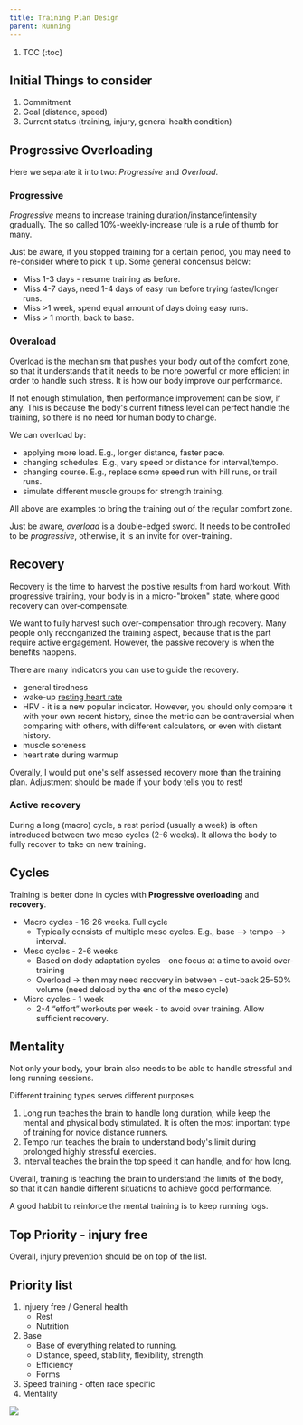 ```yaml
---
title: Training Plan Design
parent: Running
---
```


1. TOC
{:toc}

## Initial Things to consider

1. Commitment
1. Goal (distance, speed)
1. Current status (training, injury, general health condition)

## Progressive Overloading

Here we separate it into two: *Progressive* and *Overload*.

### Progressive

*Progressive* means to increase training duration/instance/intensity gradually. The so called 10%-weekly-increase rule is a rule of thumb for many.

Just be aware, if you stopped training for a certain period, you may need to re-consider where to pick it up. Some general concensus below:

* Miss 1-3 days - resume training as before.
* Miss 4-7 days, need 1-4 days of easy run before trying faster/longer runs.
* Miss >1 week, spend equal amount of days doing easy runs.
* Miss > 1 month, back to base.

### Overaload

Overload is the mechanism that pushes your body out of the comfort zone, so that it understands that it needs to be more powerful or more efficient in order to handle such stress. It is how our body improve our performance.

If not enough stimulation, then performance improvement can be slow, if any. This is because the body's current fitness level can perfect handle the training, so there is no need for human body to change.

We can overload by:

* applying more load. E.g., longer distance, faster pace.
* changing schedules. E.g., vary speed or distance for interval/tempo.
* changing course. E.g., replace some speed run with hill runs, or trail runs.
* simulate different muscle groups for strength training.

All above are examples to bring the training out of the regular comfort zone.

Just be aware, *overload* is a double-edged sword. It needs to be controlled to be *progressive*, otherwise, it is an invite for over-training.

## Recovery

Recovery is the time to harvest the positive results from hard workout. With progressive training, your body is in a micro-"broken" state, where good recovery can over-compensate.

We want to fully harvest such over-compensation through recovery. Many people only reconganized the training aspect, because that is the part require active engagement. However, the passive recovery is when the benefits happens.

There are many indicators you can use to guide the recovery.

* general tiredness
* wake-up [resting heart rate](heart_rate/#resting-heart-rate)
* HRV - it is a new popular indicator. However, you should only compare it with your own recent history, since the metric can be contraversial when comparing with others, with different calculators, or even with distant history.
* muscle soreness
* heart rate during warmup

Overally, I would put one's self assessed recovery more than the training plan. Adjustment should be made if your body tells you to rest!

### Active recovery

During a long (macro) cycle, a rest period (usually a week) is often introduced between two meso cycles (2-6 weeks). It allows the body to fully recover to take on new training.

## Cycles

Training is better done in cycles with **Progressive overloading** and **recovery**.

* Macro cycles - 16-26 weeks. Full cycle
  * Typically consists of multiple meso cycles. E.g., base --> tempo --> interval.
* Meso cycles - 2-6 weeks
  * Based on dody adaptation cycles - one focus at a time to avoid over-training
  * Overload → then may need recovery in between - cut-back 25-50% volume (need deload by the end of the meso cycle)
* Micro cycles - 1 week
  * 2-4 “effort” workouts per week - to avoid over training. Allow sufficient recovery.

## Mentality

Not only your body, your brain also needs to be able to handle stressful and long running sessions.

Different training types serves different purposes

1. Long run teaches the brain to handle long duration, while keep the mental and physical body stimulated. It is often the most important type of training for novice distance runners.
1. Tempo run teaches the brain to understand body's limit during prolonged highly stressful exercies.
1. Interval teaches the brain the top speed it can handle, and for how long.

Overall, training is teaching the brain to understand the limits of the body, so that it can handle different situations to achieve good performance.

A good habbit to reinforce the mental training is to keep running logs.

## Top Priority - injury free

Overall, injury prevention should be on top of the list.

## Priority list

1. Injuery free / General health
    * Rest
    * Nutrition
1. Base
    * Base of everything related to running.
    * Distance, speed, stability, flexibility, strength.
    * Efficiency
    * Forms
1. Speed training - often race specific
1. Mentality

<img src="https://docs.google.com/drawings/d/e/2PACX-1vQu7oJ4mgo_vTfl25uydfEplGj54e5PIvKvClfXcm3vFmIC1yrUTmnyLQeeALX02_fUU7WgQe1YgO96/pub?w=960&amp;h=720">
